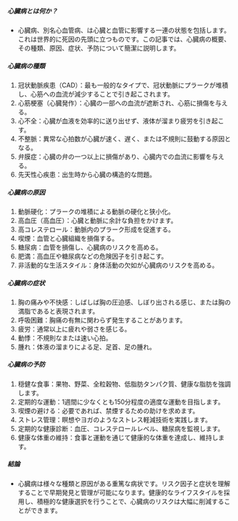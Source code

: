 ##### 心臓病とは何か？
* 心臓病、別名心血管病、は心臓と血管に影響する一連の状態を包括します。これは世界的に死因の先頭に立つものです。この記事では、心臓病の概要、その種類、原因、症状、予防について簡潔に説明します。

##### 心臓病の種類
1. 冠状動脈疾患（CAD）：最も一般的なタイプで、冠状動脈にプラークが堆積し、心筋への血流が減少することで引き起こされます。
2. 心筋梗塞（心臓発作）：心臓の一部への血流が遮断され、心筋に損傷を与える。
3. 心不全：心臓が血液を効率的に送り出せず、液体が溜まり疲労を引き起こす。
4. 不整脈：異常な心拍数が心臓が速く、遅く、または不規則に鼓動する原因となる。
5. 弁膜症：心臓の弁の一つ以上に損傷があり、心臓内での血流に影響を与える。
6. 先天性心疾患：出生時から心臓の構造的な問題。
##### 心臓病の原因
1. 動脈硬化：プラークの堆積による動脈の硬化と狭小化。
2. 高血圧（高血圧）：心臓と動脈に余計な負担をかけます。
3. 高コレステロール：動脈内のプラーク形成を促進する。
4. 喫煙：血管と心臓組織を損傷する。
5. 糖尿病：血管を損傷し、心臓病のリスクを高める。
6. 肥満：高血圧や糖尿病などの危険因子を引き起こす。
7. 非活動的な生活スタイル：身体活動の欠如が心臓病のリスクを高める。
##### 心臓病の症状
1. 胸の痛みや不快感：しばしば胸の圧迫感、しぼり出される感じ、または胸の満脂であると表現されます。
2. 呼吸困難：胸痛の有無に関わらず発生することがあります。
3. 疲労：通常以上に疲れや弱さを感じる。
4. 動悸：不規則なまたは速い心拍。
5. 腫れ：体液の溜まりによる足、足首、足の腫れ。
##### 心臓病の予防
1. 穏健な食事：果物、野菜、全粒穀物、低脂肪タンパク質、健康な脂肪を強調します。
2. 定期的な運動：1週間に少なくとも150分程度の適度な運動を目指します。
3. 喫煙の避ける：必要であれば、禁煙するための助けを求めます。
4. ストレス管理：瞑想やヨガのようなストレス軽減技術を実践します。
5. 定期的な健康診断：血圧、コレステロールレベル、糖尿病を監視します。
6. 健康な体重の維持：食事と運動を通じて健康的な体重を達成し、維持します。
##### 結論
* 心臓病は様々な種類と原因がある重篤な病状です。リスク因子と症状を理解することで早期発見と管理が可能になります。健康的なライフスタイルを採用し、積極的な健康選択を行うことで、心臓病のリスクは大幅に削減することができます。